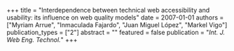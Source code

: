+++
title = "Interdependence between technical web accessibility and usability: its influence on web quality models"
date = 2007-01-01
authors = ["Myriam Arrue", "Inmaculada Fajardo", "Juan Miguel López", "Markel Vigo"]
publication_types = ["2"]
abstract = ""
featured = false
publication = "*Int. J. Web Eng. Technol.*"
+++


